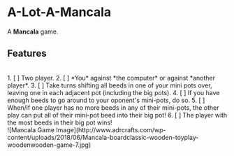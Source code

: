 # A-Lot-A-Mancala
A **Mancala** game. 
<br/>
## Features
<br/>
1. [ ] Two player. 
2. [ ] *You* against *the computer* or against *another player*.
3. [ ] Take turns shifting all beeds in one of your mini pots over, leaving one in each adjacent pot (including the big pots).
4. [ ] If you have enough beeds to go around to your oponent's mini-pots, do so.
5. [ ] When/if one player has no more beeds in any of their mini-pots, the other play can put all of their mini-pot beed into their big pot!
6. [ ] The player with the most beeds in their big pot wins!
<br/>
![Mancala Game Image](http://www.adrcrafts.com/wp-content/uploads/2018/06/Mancala-boardclassic-wooden-toyplay-woodenwooden-game-7.jpg)
